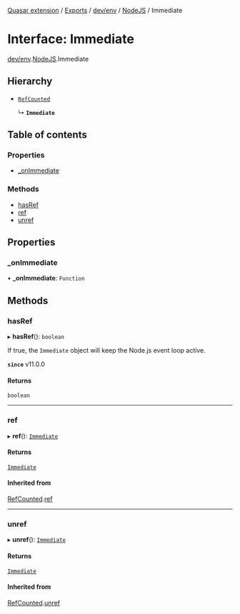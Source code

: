 [Quasar extension](../index.md) / [Exports](../modules.md) / [dev/env](../modules/dev_env.md) / [NodeJS](../modules/dev_env.NodeJS.md) / Immediate

# Interface: Immediate

[dev/env](../modules/dev_env.md).[NodeJS](../modules/dev_env.NodeJS.md).Immediate

## Hierarchy

- [`RefCounted`](dev_env.NodeJS.RefCounted.md)

  ↳ **`Immediate`**

## Table of contents

### Properties

- [\_onImmediate](dev_env.NodeJS.Immediate.md#_onimmediate)

### Methods

- [hasRef](dev_env.NodeJS.Immediate.md#hasref)
- [ref](dev_env.NodeJS.Immediate.md#ref)
- [unref](dev_env.NodeJS.Immediate.md#unref)

## Properties

### \_onImmediate

• **\_onImmediate**: `Function`

## Methods

### hasRef

▸ **hasRef**(): `boolean`

If true, the `Immediate` object will keep the Node.js event loop active.

**`since`** v11.0.0

#### Returns

`boolean`

___

### ref

▸ **ref**(): [`Immediate`](dev_env.NodeJS.Immediate.md)

#### Returns

[`Immediate`](dev_env.NodeJS.Immediate.md)

#### Inherited from

[RefCounted](dev_env.NodeJS.RefCounted.md).[ref](dev_env.NodeJS.RefCounted.md#ref)

___

### unref

▸ **unref**(): [`Immediate`](dev_env.NodeJS.Immediate.md)

#### Returns

[`Immediate`](dev_env.NodeJS.Immediate.md)

#### Inherited from

[RefCounted](dev_env.NodeJS.RefCounted.md).[unref](dev_env.NodeJS.RefCounted.md#unref)
